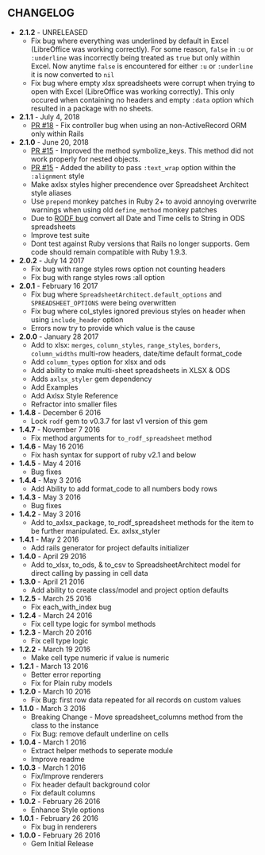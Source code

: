 CHANGELOG
---------

- **2.1.2** - UNRELEASED
  - Fix bug where everything was underlined by default in Excel (LibreOffice was working correctly). For some reason, `false` in `:u` or `:underline` was incorrectly being treated as `true` but only within Excel. Now anytime `false` is encountered for either `:u` or `:underline` it is now converted to `nil`
  - Fix bug where empty xlsx spreadsheets were corrupt when trying to open with Excel (LibreOffice was working correctly). This only occured when containing no headers and empty `:data` option which resulted in a package with no sheets.
- **2.1.1** - July 4, 2018
  - [PR #18](https://github.com/westonganger/spreadsheet_architect/pull/18) - Fix controller bug when using an non-ActiveRecord ORM only within Rails
- **2.1.0** - June 20, 2018
  - [PR #15](https://github.com/westonganger/spreadsheet_architect/pull/15) - Improved the method symbolize_keys. This method did not work properly for nested objects.
  - [PR #15](https://github.com/westonganger/spreadsheet_architect/pull/15) - Added the ability to pass `:text_wrap` option within the `:alignment` style
  - Make axlsx styles higher precendence over Spreadsheet Architect style aliases
  - Use `prepend` monkey patches in Ruby 2+ to avoid annoying overwrite warnings when using old `define_method` monkey patches
  - Due to [RODF bug](https://github.com/thiagoarrais/rodf/issues/19) convert all Date and Time cells to String in ODS spreadsheets
  - Improve test suite
  - Dont test against Ruby versions that Rails no longer supports. Gem code should remain compatible with Ruby 1.9.3.
- **2.0.2** - July 14 2017
  - Fix bug with range styles rows option not counting headers
  - Fix bug with range styles rows :all option
- **2.0.1** - February 16 2017
  - Fix bug where `SpreadsheetArchitect.default_options` and `SPREADSHEET_OPTIONS` were being overwritten
  - Fix bug where col_styles ignored previous styles on header when using `include_header` option
  - Errors now try to provide which value is the cause
- **2.0.0** - January 28 2017
  - Add to xlsx: `merges`, `column_styles`, `range_styles`, `borders`, `column_widths` multi-row headers, date/time default format_code
  - Add `column_types` option for xlsx and ods
  - Add ability to make multi-sheet spreadsheets in XLSX & ODS
  - Adds `axlsx_styler` gem dependency
  - Add Examples
  - Add Axlsx Style Reference
  - Refractor into smaller files
- **1.4.8** - December 6 2016
  - Lock `rodf` gem to v0.3.7 for last v1 version of this gem
- **1.4.7** - November 7 2016
  - Fix method arguments for `to_rodf_spreadsheet` method
- **1.4.6** - May 16 2016
  - Fix hash syntax for support of ruby v2.1 and below
- **1.4.5** - May 4 2016
  - Bug fixes
- **1.4.4** - May 3 2016
  - Add Ability to add format_code to all numbers body rows
- **1.4.3** - May 3 2016
  - Bug fixes
- **1.4.2** - May 3 2016
  - Add to_axlsx_package, to_rodf_spreadsheet methods for the item to be further manipulated. Ex. axlsx_styler
- **1.4.1** - May 2 2016
  - Add rails generator for project defaults initializer
- **1.4.0** - April 29 2016
  - Add to_xlsx, to_ods, & to_csv to SpreadsheetArchitect model for direct calling by passing in cell data
- **1.3.0** - April 21 2016
  - Add ability to create class/model and project option defaults
- **1.2.5** - March 25 2016
  - Fix each_with_index bug
- **1.2.4** - March 24 2016
  - Fix cell type logic for symbol methods
- **1.2.3** - March 20 2016
  - Fix cell type logic
- **1.2.2** - March 19 2016
  - Make cell type numeric if value is numeric
- **1.2.1** - March 13 2016
  - Better error reporting
  - Fix for Plain ruby models
- **1.2.0** - March 10 2016
  - Fix Bug: first row data repeated for all records on custom values
- **1.1.0** - March 3 2016
  - Breaking Change - Move spreadsheet_columns method from the class to the instance
  - Fix Bug: remove default underline on cells
- **1.0.4** - March 1 2016
  - Extract helper methods to seperate module
  - Improve readme
- **1.0.3** - March 1 2016
  - Fix/Improve renderers
  - Fix header default background color
  - Fix default columns
- **1.0.2** - February 26 2016
  - Enhance Style options
- **1.0.1** - February 26 2016
  - Fix bug in renderers
- **1.0.0** - February 26 2016
  - Gem Initial Release
